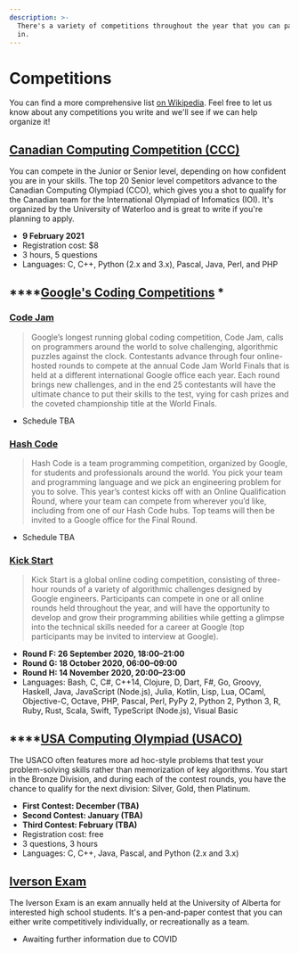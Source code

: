 ```yaml
---
description: >-
  There's a variety of competitions throughout the year that you can participate
  in.
---
```


# Competitions

You can find a more comprehensive list [on Wikipedia](https://en.wikipedia.org/wiki/Competitive_programming). Feel free to let us know about any competitions you write and we'll see if we can help organize it!

## [Canadian Computing Competition \(CCC\)](https://cccgrader.com/)

You can compete in the Junior or Senior level, depending on how confident you are in your skills. The top 20 Senior level competitors advance to the Canadian Computing Olympiad \(CCO\), which gives you a shot to qualify for the Canadian team for the International Olympiad of Infomatics \(IOI\). It's organized by the University of Waterloo and is great to write if you're planning to apply.

* **9 February 2021**
* Registration cost: $8
* 3 hours, 5 questions
* Languages: C, C++, Python \(2.x and 3.x\), Pascal, Java, Perl, and PHP

## \*\*\*\*[Google's Coding Competitions](https://codingcompetitions.withgoogle.com/) \*

### [Code Jam](https://codingcompetitions.withgoogle.com/codejam)

> Google’s longest running global coding competition, Code Jam, calls on programmers around the world to solve challenging, algorithmic puzzles against the clock. Contestants advance through four online-hosted rounds to compete at the annual Code Jam World Finals that is held at a different international Google office each year. Each round brings new challenges, and in the end 25 contestants will have the ultimate chance to put their skills to the test, vying for cash prizes and the coveted championship title at the World Finals.

* Schedule TBA

### [Hash Code](https://codingcompetitions.withgoogle.com/hashcode)

> Hash Code is a team programming competition, organized by Google, for students and professionals around the world. You pick your team and programming language and we pick an engineering problem for you to solve. This year’s contest kicks off with an Online Qualification Round, where your team can compete from wherever you’d like, including from one of our Hash Code hubs. Top teams will then be invited to a Google office for the Final Round.

* Schedule TBA

### [Kick Start](https://codingcompetitions.withgoogle.com/kickstart)

> Kick Start is a global online coding competition, consisting of three-hour rounds of a variety of algorithmic challenges designed by Google engineers. Participants can compete in one or all online rounds held throughout the year, and will have the opportunity to develop and grow their programming abilities while getting a glimpse into the technical skills needed for a career at Google \(top participants may be invited to interview at Google\).

* **Round F: 26 September 2020, 18:00–21:00**
* **Round G: 18 October 2020, 06:00–09:00**
* **Round H: 14 November 2020, 20:00–23:00**
* Languages: Bash, C, C\#, C++14, Clojure, D, Dart, F\#, Go, Groovy, Haskell, Java, JavaScript \(Node.js\), Julia, Kotlin, Lisp, Lua, OCaml, Objective-C, Octave, PHP, Pascal, Perl, PyPy 2, Python 2, Python 3, R, Ruby, Rust, Scala, Swift, TypeScript \(Node.js\), Visual Basic

## \*\*\*\*[USA Computing Olympiad \(USACO\)](http://www.usaco.org/index.php?page=instructions)

The USACO often features more ad hoc-style problems that test your problem-solving skills rather than memorization of key algorithms. You start in the Bronze Division, and during each of the contest rounds, you have the chance to qualify for the next division: Silver, Gold, then Platinum.

* **First Contest: December \(TBA\)**
* **Second Contest: January \(TBA\)**
* **Third Contest: February \(TBA\)**
* Registration cost: free
* 3 questions, 3 hours
* Languages: C, C++, Java, Pascal, and Python \(2.x and 3.x\)

## [Iverson Exam](https://www.ualberta.ca/computing-science/explore/iverson-exam/index.html)

The Iverson Exam is an exam annually held at the University of Alberta for interested high school students. It's a pen-and-paper contest that you can either write competitively individually, or recreationally as a team.

* Awaiting further information due to COVID

